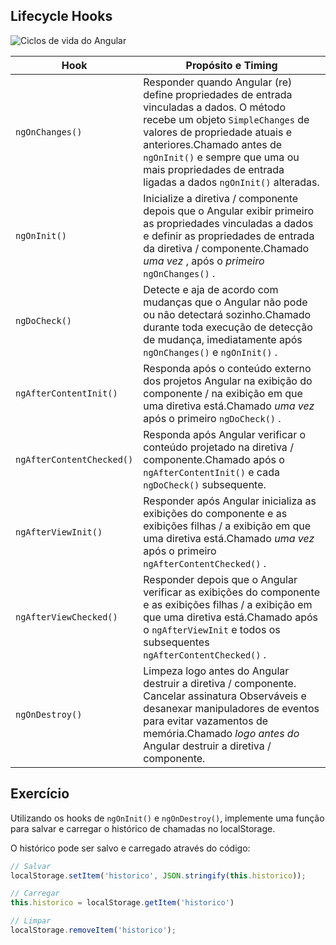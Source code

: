 ## Lifecycle Hooks



![Ciclos de vida do Angular](https://codecraft.tv/courses/angular/components/lifecycle-hooks/images/lifecycle-hooks.png)

| Hook                      | Propósito e Timing                                           |
| ------------------------- | ------------------------------------------------------------ |
| `ngOnChanges()`           | Responder quando Angular (re) define propriedades de entrada vinculadas a dados. O método recebe um objeto `SimpleChanges` de valores de propriedade atuais e anteriores.Chamado antes de `ngOnInit()` e sempre que uma ou mais propriedades de entrada ligadas a dados `ngOnInit()` alteradas. |
| `ngOnInit()`              | Inicialize a diretiva / componente depois que o Angular exibir primeiro as propriedades vinculadas a dados e definir as propriedades de entrada da diretiva / componente.Chamado *uma vez* , após o *primeiro* `ngOnChanges()` . |
| `ngDoCheck()`             | Detecte e aja de acordo com mudanças que o Angular não pode ou não detectará sozinho.Chamado durante toda execução de detecção de mudança, imediatamente após `ngOnChanges()` e `ngOnInit()` . |
| `ngAfterContentInit()`    | Responda após o conteúdo externo dos projetos Angular na exibição do componente / na exibição em que uma diretiva está.Chamado *uma vez* após o primeiro `ngDoCheck()` . |
| `ngAfterContentChecked()` | Responda após Angular verificar o conteúdo projetado na diretiva / componente.Chamado após o `ngAfterContentInit()` e cada `ngDoCheck()` subsequente. |
| `ngAfterViewInit()`       | Responder após Angular inicializa as exibições do componente e as exibições filhas / a exibição em que uma diretiva está.Chamado *uma vez* após o primeiro `ngAfterContentChecked()` . |
| `ngAfterViewChecked()`    | Responder depois que o Angular verificar as exibições do componente e as exibições filhas / a exibição em que uma diretiva está.Chamado após o `ngAfterViewInit` e todos os subsequentes `ngAfterContentChecked()` . |
| `ngOnDestroy()`           | Limpeza logo antes do Angular destruir a diretiva / componente. Cancelar assinatura Observáveis e desanexar manipuladores de eventos para evitar vazamentos de memória.Chamado *logo antes do* Angular destruir a diretiva / componente. |



## Exercício

Utilizando os hooks de `ngOnInit()` e `ngOnDestroy()`, implemente uma função para salvar e carregar o histórico de chamadas no localStorage.

O histórico pode ser salvo e carregado através do código:

```typescript
// Salvar
localStorage.setItem('historico', JSON.stringify(this.historico));

// Carregar
this.historico = localStorage.getItem('historico')

// Limpar
localStorage.removeItem('historico');
```

